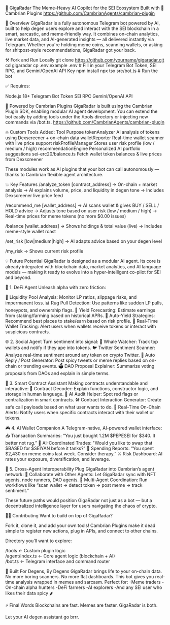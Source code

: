 🚀 GigaRadar
The Meme-Heavy AI Copilot for the SEI Ecosystem
Built with 🧩 Cambrian Plugins https://github.com/CambrianAgents/cambrian-plugin

🧠 Overview
GigaRadar is a fully autonomous Telegram bot powered by AI, built to help degen users explore and interact with the SEI blockchain in a smart, sarcastic, and meme-friendly way.
It combines on-chain analytics, live market data, and AI-generated insights — all delivered instantly via Telegram. Whether you're holding meme coins, scanning wallets, or asking for shitpost-style recommendations, GigaRadar got your back.

⚒️ Fork and Run Locally
git clone https://github.com/yourname/gigaradar.git
cd gigaradar
cp .env.example .env   # Fill in your Telegram Bot Token, SEI RPC, and Gemini/OpenAI API Key 
npm install
npx tsx src/bot.ts     # Run the bot

✅ Requires:

Node.js 18+
Telegram Bot Token
SEI RPC 
Gemini/OpenAI API 

🧩 Powered by Cambrian Plugins
GigaRadar is built using the Cambrian Plugin SDK, enabling modular AI agent development. You can extend the bot easily by adding tools under the /tools directory or injecting new commands via /bot.ts.
https://github.com/CambrianAgents/cambrian-plugin

🔥 Custom Tools Added:
Tool	Purpose
tokenAnalyzer	AI analysis of tokens using Dexscreener + on-chain data
walletReporter	Real-time wallet scanner with live price support
riskProfileManager	Stores user risk profile (low / medium / high)
recommendationEngine	Personalized AI portfolio suggestions
sei-erc20/balance.ts	Fetch wallet token balances & live prices from Dexscreener

These modules work as AI plugins that your bot can call autonomously — thanks to Cambrian flexible agent architecture.

💥 Key Features
/analyze_token [contract_address]
→ On-chain + market analysis
→ AI explains volume, price, and liquidity in degen tone
→ Includes Dexscreener live price feed

/recommend_me [wallet_address]
→ AI scans wallet & gives BUY / SELL / HOLD advice
→ Adjusts tone based on user risk (low / medium / high)
→ Real-time prices for meme tokens (no more $0.00 issues)

/balance [wallet_address]
→ Shows holdings & total value (live)
→ Includes meme-style wallet roast

/set_risk [low|medium|high]
→ AI adapts advice based on your degen level

/my_risk
→ Shows current risk profile

💡 Future Potential
GigaRadar is designed as a modular AI agent. Its core is already integrated with blockchain data, market analytics, and AI language models — making it ready to evolve into a hyper-intelligent co-pilot for SEI and beyond.

🧠 1. DeFi Agent
Unleash alpha with zero friction:

🧪 Liquidity Pool Analysis: Monitor LP ratios, slippage risks, and impermanent loss.
📊 Rug Pull Detection: Use patterns like sudden LP pulls, honeypots, and ownership flags.
🧮 Yield Forecasting: Estimate earnings from staking/farming based on historical APRs.
🤖 Auto-Yield Strategies: Recommend best places to stake/earn based on risk profile.
🔄 Real-Time Wallet Tracking: Alert users when wallets receive tokens or interact with suspicious contracts.

🌐 2. Social Agent
Turn sentiment into signal:
🐋 Whale Watcher: Track top wallets and notify if they ape into tokens.
🐦 Twitter Sentiment Scanner: Analyze real-time sentiment around any token on crypto Twitter.
💬 Auto Reply / Post Generator: Post spicy tweets or meme replies based on on-chain or trending events.
🗳 DAO Proposal Explainer: Summarize voting proposals from DAOs and explain in simple terms.

📜 3. Smart Contract Assistant
Making contracts understandable and interactive:
🧾 Contract Decoder: Explain functions, constructor logic, and storage in human language.
🧠 AI Audit Helper: Spot red flags or centralization in smart contracts.
🛠 Contract Interaction Generator: Create safe call payloads based on what user wants to do.
🚨 Real-Time On-Chain Alerts: Notify users when specific contracts interact with their wallet or tokens.

🎮 4. AI Wallet Companion
A Telegram-native, AI-powered wallet interface:
📥 Transaction Summaries: “You just bought 1.2M $PEPESEI for $340. It better not rug.”
🤝 AI-Coordinated Trades: "Would you like to swap that $BASED for $SEIYAN before it tanks?"
🧾 Spending Reports: “You spent $2,430 on meme coins last week. Consider therapy.”
⚔️ Risk Dashboard: AI rates your exposure, diversification, and leverage.

🧬 5. Cross-Agent Interoperability
Plug GigaRadar into Cambrian’s agent network:
🤝 Collaborate with Other Agents: Let GigaRadar sync with NFT agents, node runners, DAO agents.
🔗 Multi-Agent Coordination: Run workflows like “scan wallet → detect token → post meme → track sentiment.”

These future paths would position GigaRadar not just as a bot — but a decentralized intelligence layer for users navigating the chaos of crypto.

🧑‍💻 Contributing
Want to build on top of GigaRadar?

Fork it, clone it, and add your own tools!
Cambrian Plugins make it dead simple to register new actions, plug in APIs, and connect to other chains.

Directory you’ll want to explore:

/tools           ← Custom plugin logic  
/agent/index.ts  ← Core agent logic (blockchain + AI)  
/bot.ts          ← Telegram interface and command router  

🤖 Built For Degens, By Degens
GigaRadar brings life to your on-chain data. No more boring scanners. No more flat dashboards. This bot gives you real-time analysis wrapped in memes and sarcasm.
Perfect for:
-Meme traders
-On-chain alpha hunters
-DeFi farmers
-AI explorers
-And any SEI user who likes their data spicy 🌶️

⚡ Final Words
Blockchains are fast.
Memes are faster.
GigaRadar is both.

Let your AI degen assistant go brrr.







